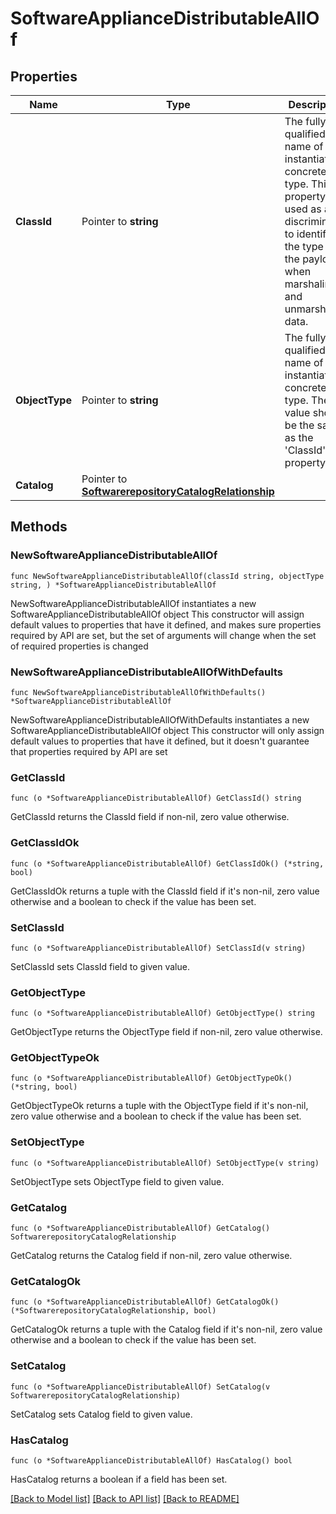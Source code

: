 # SoftwareApplianceDistributableAllOf

## Properties

Name | Type | Description | Notes
------------ | ------------- | ------------- | -------------
**ClassId** | Pointer to **string** | The fully-qualified name of the instantiated, concrete type. This property is used as a discriminator to identify the type of the payload when marshaling and unmarshaling data. | [default to "software.ApplianceDistributable"]
**ObjectType** | Pointer to **string** | The fully-qualified name of the instantiated, concrete type. The value should be the same as the &#39;ClassId&#39; property. | [default to "software.ApplianceDistributable"]
**Catalog** | Pointer to [**SoftwarerepositoryCatalogRelationship**](softwarerepository.Catalog.Relationship.md) |  | [optional] 

## Methods

### NewSoftwareApplianceDistributableAllOf

`func NewSoftwareApplianceDistributableAllOf(classId string, objectType string, ) *SoftwareApplianceDistributableAllOf`

NewSoftwareApplianceDistributableAllOf instantiates a new SoftwareApplianceDistributableAllOf object
This constructor will assign default values to properties that have it defined,
and makes sure properties required by API are set, but the set of arguments
will change when the set of required properties is changed

### NewSoftwareApplianceDistributableAllOfWithDefaults

`func NewSoftwareApplianceDistributableAllOfWithDefaults() *SoftwareApplianceDistributableAllOf`

NewSoftwareApplianceDistributableAllOfWithDefaults instantiates a new SoftwareApplianceDistributableAllOf object
This constructor will only assign default values to properties that have it defined,
but it doesn't guarantee that properties required by API are set

### GetClassId

`func (o *SoftwareApplianceDistributableAllOf) GetClassId() string`

GetClassId returns the ClassId field if non-nil, zero value otherwise.

### GetClassIdOk

`func (o *SoftwareApplianceDistributableAllOf) GetClassIdOk() (*string, bool)`

GetClassIdOk returns a tuple with the ClassId field if it's non-nil, zero value otherwise
and a boolean to check if the value has been set.

### SetClassId

`func (o *SoftwareApplianceDistributableAllOf) SetClassId(v string)`

SetClassId sets ClassId field to given value.


### GetObjectType

`func (o *SoftwareApplianceDistributableAllOf) GetObjectType() string`

GetObjectType returns the ObjectType field if non-nil, zero value otherwise.

### GetObjectTypeOk

`func (o *SoftwareApplianceDistributableAllOf) GetObjectTypeOk() (*string, bool)`

GetObjectTypeOk returns a tuple with the ObjectType field if it's non-nil, zero value otherwise
and a boolean to check if the value has been set.

### SetObjectType

`func (o *SoftwareApplianceDistributableAllOf) SetObjectType(v string)`

SetObjectType sets ObjectType field to given value.


### GetCatalog

`func (o *SoftwareApplianceDistributableAllOf) GetCatalog() SoftwarerepositoryCatalogRelationship`

GetCatalog returns the Catalog field if non-nil, zero value otherwise.

### GetCatalogOk

`func (o *SoftwareApplianceDistributableAllOf) GetCatalogOk() (*SoftwarerepositoryCatalogRelationship, bool)`

GetCatalogOk returns a tuple with the Catalog field if it's non-nil, zero value otherwise
and a boolean to check if the value has been set.

### SetCatalog

`func (o *SoftwareApplianceDistributableAllOf) SetCatalog(v SoftwarerepositoryCatalogRelationship)`

SetCatalog sets Catalog field to given value.

### HasCatalog

`func (o *SoftwareApplianceDistributableAllOf) HasCatalog() bool`

HasCatalog returns a boolean if a field has been set.


[[Back to Model list]](../README.md#documentation-for-models) [[Back to API list]](../README.md#documentation-for-api-endpoints) [[Back to README]](../README.md)


